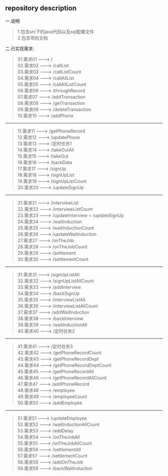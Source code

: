 ## repository description ##  
  
一.说明  
  >1.包含src下的java代码以及sql配置文件  
  >2.包含项目文档  
  
二.已实现需求:  
  >01.需求01 ---> /  
  >02.需求02 ---> /callList  
  >03.需求03 ---> /callListCount  
  >04.需求04 ---> /callAllList  
  >05.需求05 ---> /callAllListCount  
  >06.需求06 ---> /throughRecord  
  >07.需求07 ---> /addTransaction  
  >08.需求08 ---> /getTransaction  
  >09.需求09 ---> /deleteTransaction  
  >10.需求10 ---> /addPhone  
  ******************************************   
  >11.需求11 ---> /getPhoneRecord  
  >12.需求12 ---> /updatePhone  
  >13.需求13 ---> /定时任务1  
  >14.需求14 ---> /takeOutAll  
  >15.需求15 ---> /takeOut  
  >16.需求16 ---> /backData  
  >17.需求17 ---> /signUp  
  >18.需求18 ---> /signUpList  
  >19.需求19 ---> /signUpListCount  
  >20.需求20 ---> /updateSignUp  
  ****************************************** 
  >21.需求21 ---> /interviewList  
  >22.需求22 ---> /interviewListCount  
  >23.需求23 ---> /updateInterview = /updateSignUp  
  >24.需求24 ---> /waitInduction  
  >25.需求25 ---> /waitInductionCount  
  >26.需求26 ---> /updateWaitInduction  
  >27.需求27 ---> /onTheJob  
  >28.需求28 ---> /onTheJobCount  
  >29.需求29 ---> /settlement  
  >30.需求30 ---> /settlementCount  
  ******************************************  
  >31.需求31 ---> /signUpListAll  
  >32.需求32 ---> /signUpListAllCount  
  >33.需求33 ---> /addInterview  
  >34.需求34 ---> /backSignUp  
  >35.需求35 ---> /interviewListAll  
  >36.需求36 ---> /interviewListAllCount  
  >37.需求37 ---> /addWaitInduction  
  >38.需求38 ---> /backInterview  
  >39.需求39 ---> /waitInductionAll  
  >40.需求40 ---> /定时任务2  
  ******************************************  
  >41.需求41 ---> /定时任务3  
  >42.需求42 ---> /getPhoneRecordCount  
  >43.需求43 ---> /getPhoneRecordDept  
  >44.需求44 ---> /getPhoneRecordDeptCount  
  >45.需求45 ---> /getPhoneRecordAll  
  >46.需求46 ---> /getPhoneRecordAllCount  
  >47.需求47 ---> /addPhoneRecord  
  >48.需求48 ---> /employee  
  >49.需求49 ---> /employeeCount  
  >50.需求50 ---> /addEmployee  
  ******************************************  
  >51.需求51 ---> /updateEmployee  
  >52.需求52 ---> /waitInductionAllCount  
  >53.需求53 ---> /addDelay  
  >54.需求54 ---> /onTheJobAll  
  >55.需求55 ---> /onTheJobAllCount  
  >56.需求56 ---> /settlementAll  
  >57.需求57 ---> /settlementCount  
  >58.需求58 ---> /addOnTheJob  
  >59.需求59 ---> /backWaitInduction  
